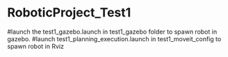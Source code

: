 # RoboticProject_Test1
#launch the test1_gazebo.launch in test1_gazebo folder to spawn robot in gazebo.
#launch test1_planning_execution.launch in test1_moveit_config to spawn robot in Rviz
